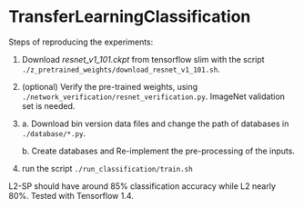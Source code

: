 # TransferLearningClassification

Steps of reproducing the experiments:

1. Download _resnet_v1_101.ckpt_ from tensorflow slim with the script `./z_pretrained_weights/download_resnet_v1_101.sh`.

2. (optional) Verify the pre-trained weights, using `./network_verification/resnet_verification.py`.
ImageNet validation set is needed.

3. a. Download bin version data files and change the path of databases in `./database/*.py`.

   b. Create databases and Re-implement the pre-processing of the inputs.

4. run the script `./run_classification/train.sh`

L2-SP should have around 85% classification accuracy while L2 nearly 80%.
Tested with Tensorflow 1.4.

